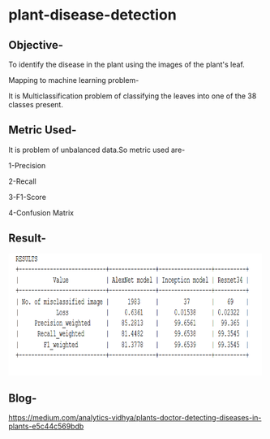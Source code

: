 # plant-disease-detection

## Objective-

To identify the disease in the plant using the images of the plant's leaf.

Mapping to machine learning problem- 

It is Multiclassification problem of classifying the leaves into one of the 38 classes present.

## Metric Used-

It is problem of unbalanced data.So metric used are-

1-Precision

2-Recall

3-F1-Score

4-Confusion Matrix


## Result-
<p>
    <img src="Screenshot (66).png"  width="500" height="240" />
</p>

## Blog-

https://medium.com/analytics-vidhya/plants-doctor-detecting-diseases-in-plants-e5c44c569bdb
